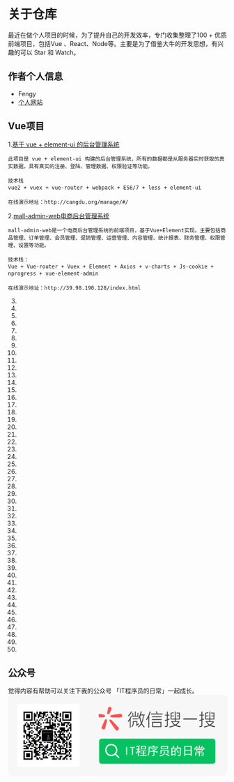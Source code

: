 # 关于仓库
最近在做个人项目的时候，为了提升自己的开发效率，专门收集整理了100 + 优质前端项目，包括Vue 、React、Node等。主要是为了借鉴大牛的开发思想，有兴趣的可以 Star 和 Watch。

## 作者个人信息

- Fengy
- [ 个人网站](https://www.it666.net)

## Vue项目

1.[基于 vue + element-ui 的后台管理系统](https://github.com/bailicangdu/vue2-manage)

```
此项目是 vue + element-ui 构建的后台管理系统，所有的数据都是从服务器实时获取的真实数据，具有真实的注册、登陆、管理数据、权限验证等功能。

技术栈
vue2 + vuex + vue-router + webpack + ES6/7 + less + element-ui

在线演示地址：http://cangdu.org/manage/#/
```

2.[mall-admin-web电商后台管理系统](https://github.com/macrozheng/mall-admin-web)

```
mall-admin-web是一个电商后台管理系统的前端项目，基于Vue+Element实现。主要包括商品管理、订单管理、会员管理、促销管理、运营管理、内容管理、统计报表、财务管理、权限管理、设置等功能。

技术栈：
Vue + Vue-router + Vuex + Element + Axios + v-charts + Js-cookie + nprogress + vue-element-admin

在线演示地址：http://39.98.190.128/index.html
```

3.

4.

5.

6.

7.

8.

9.

10.

11.

12.

13.

14.

15.

16.

17.

18.

19.

20.

21.

22.

23.

24.

25.

26.

27.

28.

29.

30.

31.

32.

33.

34.

35.

36.

37.

38.

39.

40.

41.

42.

43.

44.

45.

46.

47.

48.

49.

50.



## 公众号

觉得内容有帮助可以关注下我的公众号 「IT程序员的日常」一起成长。
![Image text](./img/codeit666.png)

